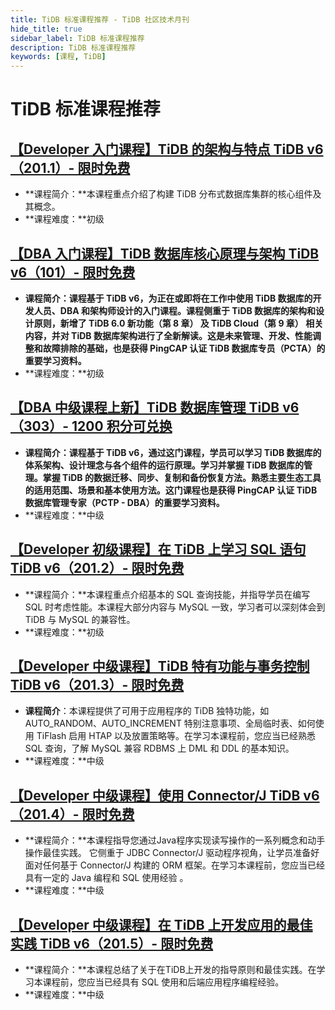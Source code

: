 ```yaml
---
title: TiDB 标准课程推荐 - TiDB 社区技术月刊
hide_title: true
sidebar_label: TiDB 标准课程推荐
description: TiDB 标准课程推荐
keywords: [课程, TiDB]
---
```


# TiDB 标准课程推荐

## [【Developer 入门课程】TiDB 的架构与特点 TiDB v6（201.1）- 限时免费](https://learn.pingcap.com/learner/course/600003)

- **课程简介：**本课程重点介绍了构建 TiDB 分布式数据库集群的核心组件及其概念。
- **课程难度：**初级

## [【DBA 入门课程】TiDB 数据库核心原理与架构 TiDB v6（101）- 限时免费](https://learn.pingcap.com/learner/course/960001?utm_source=community-monthly)

- **课程简介：**课程基于 TiDB v6，为正在或即将在工作中使用 TiDB 数据库的开发人员、DBA 和架构师设计的入门课程。课程侧重于 TiDB 数据库的架构和设计原则，新增了 TiDB 6.0 新功能（第 8 章） 及 TiDB Cloud（第 9 章） 相关内容，并对 TiDB 数据库架构进行了全新解读。这是未来管理、开发、性能调整和故障排除的基础，也是**获得 PingCAP 认证 TiDB 数据库专员（PCTA）的重要学习资料。**
- **课程难度：**初级

## [【DBA 中级课程上新】TiDB 数据库管理  TiDB v6（303）- 1200 积分可兑换](https://learn.pingcap.com/learner/course/1110001)

- **课程简介：**课程基于 TiDB v6，通过这门课程，学员可以学习 TiDB 数据库的体系架构、设计理念与各个组件的运行原理。学习并掌握 TiDB 数据库的管理。掌握 TiDB 的数据迁移、同步、复制和备份恢复方法。熟悉主要生态工具的适用范围、场景和基本使用方法。这门课程也是**获得 PingCAP 认证 TiDB 数据库管理专家（PCTP - DBA）的重要学习资料。**
- **课程难度：**中级

## [【Developer 初级课程】在 TiDB 上学习 SQL 语句 TiDB v6（201.2）- 限时免费](https://learn.pingcap.com/learner/course/1050001)

- **课程简介：**本课程重点介绍基本的 SQL 查询技能，并指导学员在编写 SQL 时考虑性能。本课程大部分内容与 MySQL 一致，学习者可以深刻体会到 TiDB 与 MySQL 的兼容性。
- **课程难度：**初级


## [【Developer 中级课程】TiDB 特有功能与事务控制 TiDB v6（201.3）- 限时免费](https://learn.pingcap.com/learner/course/750002?utm_source=community-monthly)

- **课程简介**：本课程提供了可用于应用程序的 TiDB 独特功能，如 AUTO_RANDOM、AUTO_INCREMENT 特别注意事项、全局临时表、如何使用 TiFlash 启用 HTAP 以及放置策略等。在学习本课程前，您应当已经熟悉 SQL 查询，了解 MySQL 兼容 RDBMS 上 DML 和 DDL 的基本知识。
- **课程难度：**中级

## [【Developer 中级课程】使用 Connector/J TiDB v6（201.4）- 限时免费](https://learn.pingcap.com/learner/course/840002?utm_source=community-monthly)

- **课程简介：**本课程指导您通过Java程序实现读写操作的一系列概念和动手操作最佳实践。 它侧重于 JDBC Connector/J 驱动程序视角，让学员准备好面对任何基于 Connector/J 构建的 ORM 框架。在学习本课程前，您应当已经具有一定的 Java 编程和 SQL 使用经验 。 
- **课程难度：**中级


## [【Developer 中级课程】在 TiDB 上开发应用的最佳实践 TiDB v6（201.5）- 限时免费](https://learn.pingcap.com/learner/course/780002?utm_source=community-monthly)

- **课程简介：**本课程总结了关于在TiDB上开发的指导原则和最佳实践。在学习本课程前，您应当已经具有 SQL 使用和后端应用程序编程经验。
- **课程难度：**中级
